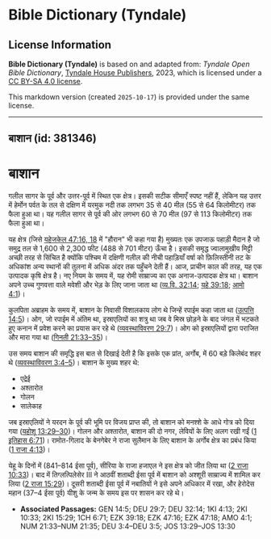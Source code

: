 # Bible Dictionary (Tyndale)

## License Information

**Bible Dictionary (Tyndale)** is based on and adapted from: _Tyndale Open Bible Dictionary_, [Tyndale House Publishers](https://tyndaleopenresources.com/), 2023, which is licensed under a [CC BY-SA 4.0 license](https://creativecommons.org/licenses/by-sa/4.0/legalcode.en).

This markdown version (created `2025-10-17`) is provided under the same license.



--------------------------------

## बाशान (id: 381346)

बाशान
=====

गलील सागर के पूर्व और उत्तर\-पूर्व में स्थित एक क्षेत्र। इसकी सटीक सीमाएँ स्पष्ट नहीं हैं, लेकिन यह उत्तर में हेर्मोन पर्वत के तल से दक्षिण में यरमुक नदी तक लगभग 35 से 40 मील (55 से 64 किलोमीटर) तक फैला हुआ था। यह गलील सागर से पूर्व की ओर लगभग 60 से 70 मील (97 से 113 किलोमीटर) तक फैला हुआ था।

यह क्षेत्र (जिसे [यहेजकेल 47:16, 18](https://ref.ly/Ezek47:16,Ezek47:18) में "हौरान" भी कहा गया है) मुख्यतः एक उपजाऊ पहाड़ी मैदान है जो समुद्र तल से 1,600 से 2,300 फीट (488 से 701 मीटर) ऊँचा है। इसकी समृद्ध ज्वालामुखीय मिट्टी अच्छी तरह से सिंचित है क्योंकि पश्चिम में दक्षिणी गलील की नीची पहाड़ियाँ वर्षा को फ़िलिस्तीनी तट के अधिकांश अन्य स्थानों की तुलना में अधिक अंदर तक पहुँचने देती हैं। आज, प्राचीन काल की तरह, यह एक उत्पादक कृषि क्षेत्र है। नए नियम के समय में, यह रोमी साम्राज्य का एक अनाज\-उत्पादक क्षेत्र था। बाशान अपने उच्च गुणवत्ता वाले मवेशी और भेड़ के लिए जाना जाता था ([व्य.वि. 32:14](https://ref.ly/Deut32:14); [यहे 39:18](https://ref.ly/Ezek39:18); [आमो 4:1](https://ref.ly/Amos4:1))।

कुलपिता अब्राहम के समय में, बाशान के निवासी विशालकाय लोग थे जिन्हें रपाईम कहा जाता था ([उत्पत्ति 14:5](https://ref.ly/Gen14:5))। ओग, जो रपाईम में अंतिम था, इस्राएलियों का शत्रु था जब वे मिस्र छोड़ने के बाद जंगल में भटकते हुए कनान में प्रवेश करने का प्रयास कर रहे थे ([व्यवस्थाविवरण 29:7](https://ref.ly/Deut29:7))। ओग को इस्राएलियों द्वारा पराजित और मारा गया था ([गिनती 21:33–35](https://ref.ly/Num21:33-Num21:35))।

उस समय बाशान की समृद्धि इस बात से दिखाई देती है कि इसके एक प्रांत, अर्गोब, में 60 बड़े किलेबंद शहर थे ([व्यवस्थाविवरण 3:4–5](https://ref.ly/Deut3:4-Deut3:5))। बाशान के मुख्य शहर थे:

* एद्रेई
* अश्तारोत
* गोलन
* सालेकाह

जब इस्राएलियों ने यरदन के पूर्व की भूमि पर विजय प्राप्त की, तो बाशान को मनश्शे के आधे गोत्र को दिया गया ([यहोशू 13:29–30](https://ref.ly/Josh13:29-Josh13:30))। गोलन और अश्तारोत, बाशान की दो नगर, लेवियों के लिए अलग रखी गईं ([1 इतिहास 6:71](https://ref.ly/1Chr6:71))। रामोत\-गिलाद के बेनगेबेर ने राजा सुलैमान के लिए बाशान के अर्गोब क्षेत्र का प्रबंध किया ([1 राजा 4:13](https://ref.ly/1Kgs4:13))।

येहू के दिनों में (841–814 ईसा पूर्व), सीरिया के राजा हजाएल ने इस क्षेत्र को जीत लिया था ([2 राजा 10:33](https://ref.ly/2Kgs10:33))। बाद में तिग्लत्पिलेसेर III ने आठवीं शताब्दी ईसा पूर्व में बाशान को अश्शूरी साम्राज्य में शामिल कर लिया ([2 राजा 15:29](https://ref.ly/2Kgs15:29))। दूसरी शताब्दी ईसा पूर्व में नबातियों ने इसे अपने अधिकार में रखा, और हेरोदेस महान (37–4 ईसा पूर्व) यीशु के जन्म के समय इस पर शासन कर रहे थे।

* **Associated Passages:** GEN 14:5; DEU 29:7; DEU 32:14; 1KI 4:13; 2KI 10:33; 2KI 15:29; 1CH 6:71; EZK 39:18; EZK 47:16; EZK 47:18; AMO 4:1; NUM 21:33–NUM 21:35; DEU 3:4–DEU 3:5; JOS 13:29–JOS 13:30

